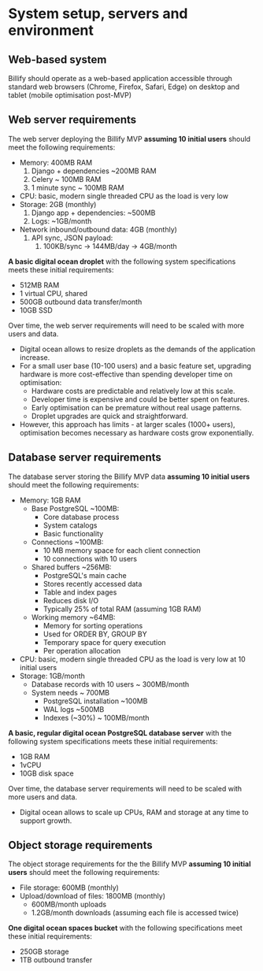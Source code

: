 # System setup, servers and environment

## Web-based system

Billify should operate as a web-based application accessible through standard web browsers (Chrome, Firefox, Safari, Edge) on desktop and tablet (mobile optimisation post-MVP)

## Web server requirements

The web server deploying the Billify MVP **assuming 10 initial users** should meet the following requirements:
- Memory: 400MB RAM
    1. Django + dependencies ~200MB RAM
    2. Celery ~ 100MB RAM
    3. 1 minute sync ~ 100MB RAM
- CPU: basic, modern single threaded CPU as the load is very low
- Storage: 2GB (monthly)
    1. Django app + dependencies: ~500MB
    2. Logs: ~1GB/month
- Network inbound/outbound data: 4GB (monthly)
    1. API sync, JSON payload: 
        1. 100KB/sync → 144MB/day → 4GB/month

**A basic digital ocean droplet** with the following system specifications meets these initial requirements:
- 512MB RAM
- 1 virtual CPU, shared
- 500GB outbound data transfer/month
- 10GB SSD

Over time, the web server requirements will need to be scaled with more users and data.
- Digital ocean allows to resize droplets as the demands of the application increase.
- For a small user base (10-100 users) and a basic feature set, upgrading hardware is more cost-effective than spending developer time on optimisation:
    - Hardware costs are predictable and relatively low at this scale.
    - Developer time is expensive and could be better spent on features.
    - Early optimisation can be premature without real usage patterns.
    - Droplet upgrades are quick and straightforward.
- However, this approach has limits - at larger scales (1000+ users), optimisation becomes necessary as hardware costs grow exponentially.

## Database server requirements

The database server storing the Billify MVP data **assuming 10 initial users** should meet the following requirements:
- Memory: 1GB RAM
    - Base PostgreSQL ~100MB:
        - Core database process
        - System catalogs
        - Basic functionality
    - Connections ~100MB:
        - 10 MB memory space for each client connection
        - 10 connections with 10 users
    - Shared buffers ~256MB:
        - PostgreSQL's main cache
        - Stores recently accessed data
        - Table and index pages
        - Reduces disk I/O
        - Typically 25% of total RAM (assuming 1GB RAM)
    - Working memory ~64MB:
        - Memory for sorting operations
        - Used for ORDER BY, GROUP BY
        - Temporary space for query execution
        - Per operation allocation
- CPU: basic, modern single threaded CPU as the load is very low at 10 initial users
- Storage: 1GB/month
    - Database records with 10 users ~ 300MB/month
    - System needs ~ 700MB
        - PostgreSQL installation ~100MB
        - WAL logs ~500MB
        - Indexes (~30%) ~ 100MB/month

**A basic, regular digital ocean PostgreSQL database server** with the following system specifications meets these initial requirements:
- 1GB RAM
- 1vCPU
- 10GB disk space

Over time, the database server requirements will need to be scaled with more users and data.
- Digital ocean allows to scale up CPUs, RAM and storage at any time to support growth.

## Object storage requirements

The object storage requirements for the the Billify MVP **assuming 10 initial users** should meet the following requirements:
- File storage: 600MB (monthly)
- Upload/download of files: 1800MB (monthly)
    - 600MB/month uploads
    - 1.2GB/month downloads (assuming each file is accessed twice)

**One digital ocean spaces bucket** with the following specifications meet these initial requirements:
- 250GB storage
- 1TB outbound transfer